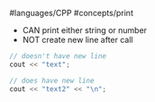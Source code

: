 #languages/CPP #concepts/print 

- CAN print either string or number
- NOT create new line after call

```c++
// doesn't have new line
cout << "text";

// does have new line
cout << "text2" << "\n";
```